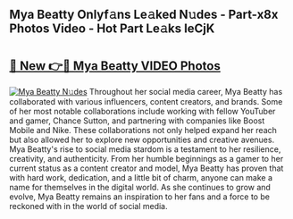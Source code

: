 ## Mya Beatty Onlyf𝚊ns Le𝚊ked N𝚞des - Part-x8x Photos Video - Hot Part Le𝚊ks IeCjK

# <h2><a href="http://ab92463.deff.icu/?id=Mya+Beatty">🔗 New 👉🔴 Mya Beatty VIDEO Photos</a></h2>

[![Mya Beatty N𝚞des](https://i.imgur.com/rIISA9y.gif)](http://ab92463.deff.icu/?id=Mya+Beatty)
Throughout her social media career, Mya Beatty has collaborated with various influencers, content creators, and brands. Some of her most notable collaborations include working with fellow YouTuber and gamer, Chance Sutton, and partnering with companies like Boost Mobile and Nike. These collaborations not only helped expand her reach but also allowed her to explore new opportunities and creative avenues. Mya Beatty's rise to social media stardom is a testament to her resilience, creativity, and authenticity. From her humble beginnings as a gamer to her current status as a content creator and model, Mya Beatty has proven that with hard work, dedication, and a little bit of charm, anyone can make a name for themselves in the digital world. As she continues to grow and evolve, Mya Beatty remains an inspiration to her fans and a force to be reckoned with in the world of social media.
